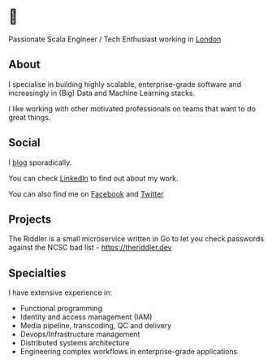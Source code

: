 # :wave:

Passionate Scala Engineer / Tech Enthusiast working in [London](https://goo.gl/maps/pidfad2oo5e6BCX48)

## About

I specialise in building highly scalable, enterprise-grade software and increasingly in (Big) Data and Machine Learning stacks.

I like working with other motivated professionals on teams that want to do great things.
 
## Social

I [blog](https://blog.henricook.com) sporadically.

You can check [LinkedIn](http://www.linkedin.com/in/henricook) to find out about my work.

You can also find me on [Facebook](https://www.facebook.com/henri.cook) and [Twitter](https://www.twitter.com/henricook)

## Projects

The Riddler is a small microservice written in Go to let you check passwords against the NCSC bad list - https://theriddler.dev

## Specialties

I have extensive experience in:

- Functional programming
- Identity and access management (IAM)
- Media pipeline, transcoding, QC and delivery
- Devops/Infrastructure management
- Distributed systems architecture
- Engineering complex workflows in enterprise-grade applications
